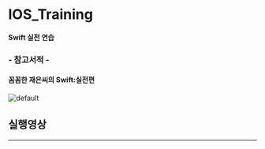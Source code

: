 # IOS_Training


**Swift  실전 연습**

### - 참고서적 - ###
#### 꼼꼼한 재은씨의 Swift:실전편 ####

![default](https://user-images.githubusercontent.com/39197978/51361129-e90f5180-1b11-11e9-8f77-13d525767d0a.jpg)
## 실행영상 ##
-------------
